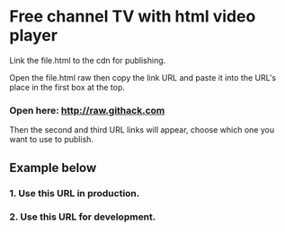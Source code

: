 # Free channel TV with html video player

Link the file.html to the cdn for publishing. 

Open the file.html raw then copy the link URL and paste it into the URL's place in the first box at the top. 

### Open here: http://raw.githack.com

Then the second and third URL links will appear, choose which one you want to use to publish. 

## Example below

### 1. Use this URL in production.

### 2. Use this URL for development.
